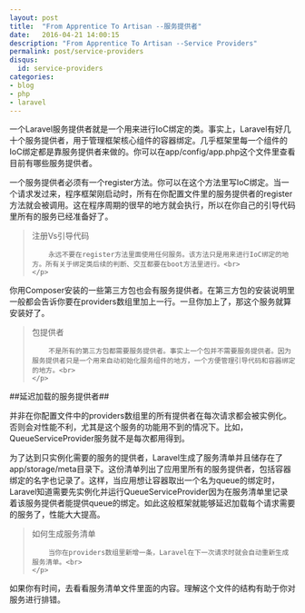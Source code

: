```yaml
---
layout: post
title:  "From Apprentice To Artisan --服务提供者"
date:   2016-04-21 14:00:15
description: "From Apprentice To Artisan --Service Providers"
permalink: post/service-providers
disqus:
  id: service-providers
categories:
- blog
- php
- laravel
---
```


一个Laravel服务提供者就是一个用来进行IoC绑定的类。事实上，Laravel有好几十个服务提供者，用于管理框架核心组件的容器绑定。几乎框架里每一个组件的IoC绑定都是靠服务提供者来做的。你可以在app/config/app.php这个文件里查看目前有哪些服务提供者。<br>

一个服务提供者必须有一个register方法。你可以在这个方法里写IoC绑定。当一个请求发过来，程序框架刚启动时，所有在你配置文件里的服务提供者的register方法就会被调用。这在程序周期的很早的地方就会执行，所以在你自己的引导代码里所有的服务已经准备好了。<br>

<blockquote>
	<p>
		注册Vs引导代码<br>

		永远不要在register方法里面使用任何服务。该方法只是用来进行IoC绑定的地方。所有关于绑定类后续的判断、交互都要在boot方法里进行。<br>
	</p>
</blockquote>

你用Composer安装的一些第三方包也会有服务提供者。在第三方包的安装说明里一般都会告诉你要在providers数组里加上一行。一旦你加上了，那这个服务就算安装好了。<br>

<blockquote>
	<p>
		包提供者<br>

		不是所有的第三方包都需要服务提供者。事实上一个包并不需要服务提供者。因为服务提供者只是一个用来自动初始化服务组件的地方，一个方便管理引导代码和容器绑定的地方。<br>
	</p>
</blockquote>

##延迟加载的服务提供者##

并非在你配置文件中的providers数组里的所有提供者在每次请求都会被实例化。否则会对性能不利，尤其是这个服务的功能用不到的情况下。比如，QueueServiceProvider服务就不是每次都用得到。<br>

为了达到只实例化需要的服务的提供者，Laravel生成了服务清单并且储存在了app/storage/meta目录下。这份清单列出了应用里所有的服务提供者，包括容器绑定的名字也记录了。这样，当应用想让容器取出一个名为queue的绑定时，Laravel知道需要先实例化并运行QueueServiceProvider因为在服务清单里记录着该服务提供者能提供queue的绑定。如此这般框架就能够延迟加载每个请求需要的服务了，性能大大提高。<br>

<blockquote>
	<p>
		如何生成服务清单<br>

		当你在providers数组里新增一条，Laravel在下一次请求时就会自动重新生成服务清单。<br>
	</p>
</blockquote>

如果你有时间，去看看服务清单文件里面的内容。理解这个文件的结构有助于你对服务进行排错。<br>